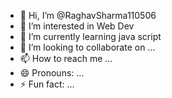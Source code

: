 - 👋 Hi, I’m @RaghavSharma110506
- 👀 I’m interested in Web Dev
- 🌱 I’m currently learning java script
- 💞️ I’m looking to collaborate on ...
- 📫 How to reach me ...
- 😄 Pronouns: ...
- ⚡ Fun fact: ...

<!---
RaghavSharma110506/RaghavSharma110506 is a ✨ special ✨ repository because its `README.md` (this file) appears on your GitHub profile.
You can click the Preview link to take a look at your changes.
--->
